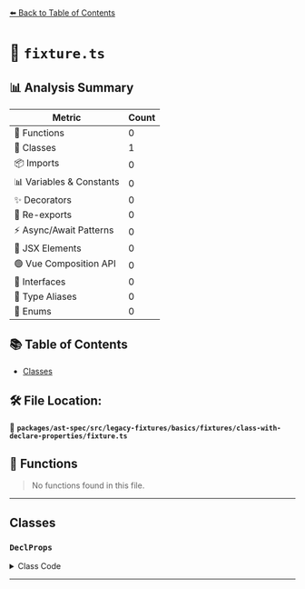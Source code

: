 [⬅️ Back to Table of Contents](../../../../../../../index.md)

# 📄 `fixture.ts`

## 📊 Analysis Summary

| Metric | Count |
|--------|-------|
| 🔧 Functions | 0 |
| 🧱 Classes | 1 |
| 📦 Imports | 0 |
| 📊 Variables & Constants | 0 |
| ✨ Decorators | 0 |
| 🔄 Re-exports | 0 |
| ⚡ Async/Await Patterns | 0 |
| 💠 JSX Elements | 0 |
| 🟢 Vue Composition API | 0 |
| 📐 Interfaces | 0 |
| 📑 Type Aliases | 0 |
| 🎯 Enums | 0 |

## 📚 Table of Contents

- [Classes](#classes)

## 🛠️ File Location:
📂 **`packages/ast-spec/src/legacy-fixtures/basics/fixtures/class-with-declare-properties/fixture.ts`**

## 🔧 Functions

> No functions found in this file.


---

## Classes

### `DeclProps`

<details><summary>Class Code</summary>

```ts
class DeclProps {
  declare prop1: string;
  declare public prop2: string;
  declare static prop3: string;
  declare readonly prop3: string;
  declare public readonly prop4: string;
  declare public static prop5: string;
  declare public static readonly prop6: string;
}
```
</details>


---